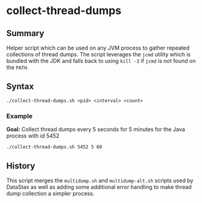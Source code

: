# collect-thread-dumps

## Summary

Helper script which can be used on any JVM process to gather repeated collections of thread dumps. The script leverages the `jcmd` utility which is bundled with the JDK and falls back to using `kill -3` if `jcmd` is not found on the `PATH`. 

## Syntax

```
./collect-thread-dumps.sh <pid> <interval> <count>
```

### Example

**Goal:** Collect thread dumps every 5 seconds for 5 minutes for the Java process with id 5452

```
./collect-thread-dumps.sh 5452 5 60
```

## History

This script merges the `multidump.sh` and `multidump-alt.sh` scripts used by DataStax as well as adding some additional error handling to make thread dump collection a simpler process.
